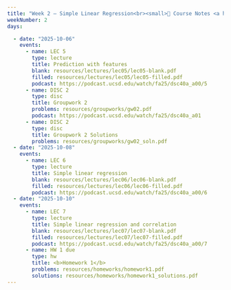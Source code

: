 ```yaml
---
title: "Week 2 – Simple Linear Regression<br><small>📕 Course Notes <a href='https://sawyer-jack-1.github.io/assets/teaching/tfds_book.pdf#page=33'>Section 2.1</a>, <a href='https://www.xkcd.com/1725/'>xkcd</a>.</small>"
weekNumber: 2
days:

  - date: "2025-10-06"
    events:
      - name: LEC 5
        type: lecture
        title: Prediction with features
        blank: resources/lectures/lec05/lec05-blank.pdf
        filled: resources/lectures/lec05/lec05-filled.pdf
        podcast: https://podcast.ucsd.edu/watch/fa25/dsc40a_a00/5    
      - name: DISC 2
        type: disc
        title: Groupwork 2
        problems: resources/groupworks/gw02.pdf
        podcast: https://podcast.ucsd.edu/watch/fa25/dsc40a_a01
      - name: DISC 2
        type: disc
        title: Groupwork 2 Solutions
        problems: resources/groupworks/gw02_soln.pdf
  - date: "2025-10-08"
    events:
      - name: LEC 6
        type: lecture
        title: Simple linear regression
        blank: resources/lectures/lec06/lec06-blank.pdf
        filled: resources/lectures/lec06/lec06-filled.pdf
        podcast: https://podcast.ucsd.edu/watch/fa25/dsc40a_a00/6           
  - date: "2025-10-10"
    events:
      - name: LEC 7
        type: lecture
        title: Simple linear regression and correlation
        blank: resources/lectures/lec07/lec07-blank.pdf
        filled: resources/lectures/lec07/lec07-filled.pdf
        podcast: https://podcast.ucsd.edu/watch/fa25/dsc40a_a00/7       
      - name: HW 1 due
        type: hw
        title: <b>Homework 1</b>
        problems: resources/homeworks/homework1.pdf
        solutions: resources/homeworks/homework1_solutions.pdf
---
```

